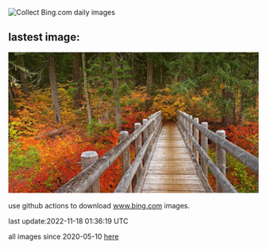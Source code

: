 ![Collect Bing.com daily images](https://github.com/counter2015/bing-daily-images/workflows/Collect%20Bing.com%20daily%20images/badge.svg)
## lastest image:
![](images/McKenzieRiverTrail.jpg)

use github actions to download www.bing.com images.

last update:2022-11-18 01:36:19 UTC

all images since 2020-05-10 [here](https://github.com/counter2015/bing-daily-images/tree/master/images) 
